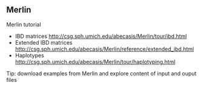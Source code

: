 ## Merlin

Merlin tutorial

* IBD matrices http://csg.sph.umich.edu/abecasis/Merlin/tour/ibd.html
* Extended IBD matrices http://csg.sph.umich.edu/abecasis/Merlin/reference/extended_ibd.html
* Haplotypes http://csg.sph.umich.edu/abecasis/Merlin/tour/haplotyping.html

Tip: download examples from Merlin and explore content of input and ouput files
